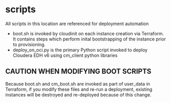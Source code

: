# scripts
All scripts in this location are referenced for deployment automation 

* boot.sh is invoked by cloudinit on each instance creation via Terraform.  It contains steps which perform inital bootstrapping of the instance prior to provisioning.
* deploy_on_oci.py is the primary Python script invoked to deploy Cloudera EDH v6 using cm_client python libraries


## CAUTION WHEN MODIFYING BOOT SCRIPTS
Because boot.sh and cm_boot.sh are invoked as part of user_data in Terraform, if you modify these files and re-run a deployment, existing instances will be destroyed and re-deployed because of this change.   
